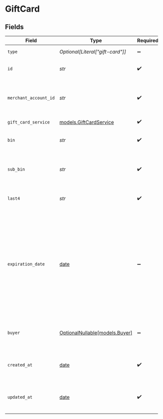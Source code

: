 # GiftCard


## Fields

| Field                                                                                                                                                            | Type                                                                                                                                                             | Required                                                                                                                                                         | Description                                                                                                                                                      | Example                                                                                                                                                          |
| ---------------------------------------------------------------------------------------------------------------------------------------------------------------- | ---------------------------------------------------------------------------------------------------------------------------------------------------------------- | ---------------------------------------------------------------------------------------------------------------------------------------------------------------- | ---------------------------------------------------------------------------------------------------------------------------------------------------------------- | ---------------------------------------------------------------------------------------------------------------------------------------------------------------- |
| `type`                                                                                                                                                           | *Optional[Literal["gift-card"]]*                                                                                                                                 | :heavy_minus_sign:                                                                                                                                               | Always `gift-card`.                                                                                                                                              | gift-card                                                                                                                                                        |
| `id`                                                                                                                                                             | *str*                                                                                                                                                            | :heavy_check_mark:                                                                                                                                               | The ID for the gift card.                                                                                                                                        | 356d56e5-fe16-42ae-97ee-8d55d846ae2e                                                                                                                             |
| `merchant_account_id`                                                                                                                                            | *str*                                                                                                                                                            | :heavy_check_mark:                                                                                                                                               | The ID of the merchant account this buyer belongs to.                                                                                                            | default                                                                                                                                                          |
| `gift_card_service`                                                                                                                                              | [models.GiftCardService](../models/giftcardservice.md)                                                                                                           | :heavy_check_mark:                                                                                                                                               | N/A                                                                                                                                                              |                                                                                                                                                                  |
| `bin`                                                                                                                                                            | *str*                                                                                                                                                            | :heavy_check_mark:                                                                                                                                               | The first 6 digits of the full gift card number.                                                                                                                 | 412345                                                                                                                                                           |
| `sub_bin`                                                                                                                                                        | *str*                                                                                                                                                            | :heavy_check_mark:                                                                                                                                               | The 3 digits after the `bin` of the full gift card number.                                                                                                       | 554                                                                                                                                                              |
| `last4`                                                                                                                                                          | *str*                                                                                                                                                            | :heavy_check_mark:                                                                                                                                               | The last 4 digits for the gift card.                                                                                                                             | 1234                                                                                                                                                             |
| `expiration_date`                                                                                                                                                | [date](https://docs.python.org/3/library/datetime.html#date-objects)                                                                                             | :heavy_minus_sign:                                                                                                                                               |  The date and time when this gift card expires. This is a full date/time and may be more accurate than the actual expiry date received by the gift card service. | 2013-07-16T19:23:00.000+00:00                                                                                                                                    |
| `buyer`                                                                                                                                                          | [OptionalNullable[models.Buyer]](../models/buyer.md)                                                                                                             | :heavy_minus_sign:                                                                                                                                               | The buyer for which this gift card is stored.                                                                                                                    |                                                                                                                                                                  |
| `created_at`                                                                                                                                                     | [date](https://docs.python.org/3/library/datetime.html#date-objects)                                                                                             | :heavy_check_mark:                                                                                                                                               | The date this gift card record was created at.                                                                                                                   | 2013-07-16T19:23:00.000+00:00                                                                                                                                    |
| `updated_at`                                                                                                                                                     | [date](https://docs.python.org/3/library/datetime.html#date-objects)                                                                                             | :heavy_check_mark:                                                                                                                                               | The date this gift card record was last updated at.                                                                                                              | 2013-07-16T19:23:00.000+00:00                                                                                                                                    |